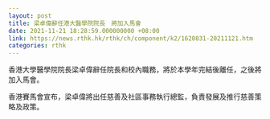 ```yaml
---
layout: post
title: 梁卓偉辭任港大醫學院院長　將加入馬會
date: 2021-11-21 18:28:59.000000000 +08:00
link: https://news.rthk.hk/rthk/ch/component/k2/1620831-20211121.htm
categories: rthk
---
```


香港大學醫學院院長梁卓偉辭任院長和校內職務，將於本學年完結後離任，之後將加入馬會。

香港賽馬會宣布，梁卓偉將出任慈善及社區事務執行總監，負責發展及推行慈善策略及政策。
